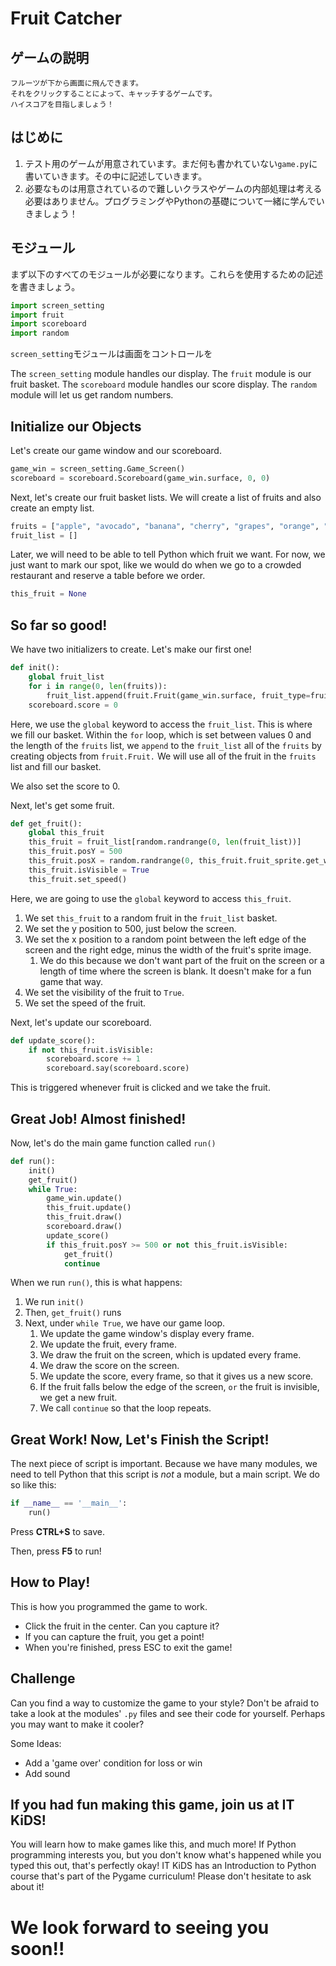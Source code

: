 # Fruit Catcher

## ゲームの説明

```text
フルーツが下から画面に飛んできます。
それをクリックすることによって、キャッチするゲームです。
ハイスコアを目指しましょう！
```

## はじめに

1. テスト用のゲームが用意されています。まだ何も書かれていない`game.py`に書いていきます。その中に記述していきます。
2. 必要なものは用意されているので難しいクラスやゲームの内部処理は考える必要はありません。プログラミングやPythonの基礎について一緒に学んでいきましょう！

## モジュール

まず以下のすべてのモジュールが必要になります。これらを使用するための記述を書きましょう。

```py
import screen_setting  
import fruit  
import scoreboard  
import random
```

`screen_setting`モジュールは画面をコントロールを

The `screen_setting` module handles our display.
The `fruit` module is our fruit basket.
The `scoreboard` module handles our score display.
The `random` module will let us get random numbers.

## Initialize our Objects
Let's create our game window and our scoreboard.
```Python
game_win = screen_setting.Game_Screen()  
scoreboard = scoreboard.Scoreboard(game_win.surface, 0, 0)
```
Next, let's create our fruit basket lists.
We will create a list of fruits and also create an empty list.
```Python
fruits = ["apple", "avocado", "banana", "cherry", "grapes", "orange", "strawberry"]  
fruit_list = []
```

Later, we will need to be able to tell Python which fruit we want. For now, we just want to mark our spot, like we would do when we go to a crowded restaurant and reserve a table before we order.
```Python
this_fruit = None
```

## So far so good!
We have two initializers to create. Let's make our first one!
```Python
def init():  
    global fruit_list  
    for i in range(0, len(fruits)):  
        fruit_list.append(fruit.Fruit(game_win.surface, fruit_type=fruits[i]))  
    scoreboard.score = 0
```
Here, we use the `global` keyword to access the `fruit_list`. This is where we fill our basket.
Within the `for` loop, which is set between values 0 and the length of the `fruits` list, we `append` to the `fruit_list` all of the `fruits` by creating objects from `fruit.Fruit.`  We will use all of the fruit in the `fruits` list and fill our basket.

We also set the score to 0.

Next, let's get some fruit.
```Python
def get_fruit():  
    global this_fruit  
    this_fruit = fruit_list[random.randrange(0, len(fruit_list))]  
    this_fruit.posY = 500  
    this_fruit.posX = random.randrange(0, this_fruit.fruit_sprite.get_width())  
    this_fruit.isVisible = True  
    this_fruit.set_speed()
```

Here, we are going to use the `global` keyword to access `this_fruit`.
1. We set `this_fruit` to a random fruit in the `fruit_list` basket.
2. We set the y position to 500, just below the screen.
3. We set the x position to a random point between the left edge of the screen and the right edge, minus the width of the fruit's sprite image.
	1. We do this because we don't want part of the fruit on the screen or a length of time where the screen is blank. It doesn't make for a fun game that way.
4. We set the visibility of the fruit to `True`.
5. We set the speed of the fruit. 

Next, let's update our scoreboard.
```Python
def update_score():  
    if not this_fruit.isVisible:  
        scoreboard.score += 1  
        scoreboard.say(scoreboard.score)
```
This is triggered whenever fruit is clicked and we take the fruit.

## Great Job! Almost finished!
Now, let's do the main game function called `run()`
```Python
def run():  
    init()  
    get_fruit()  
    while True:  
        game_win.update()  
        this_fruit.update()  
        this_fruit.draw()  
        scoreboard.draw()  
        update_score()  
        if this_fruit.posY >= 500 or not this_fruit.isVisible:  
            get_fruit()  
            continue
```
When we run `run()`, this is what happens:
1. We run `init()`
2. Then, `get_fruit()` runs
3. Next, under `while True`, we have our game loop.
	1. We update the game window's display every frame.
	2. We update the fruit, every frame.
	3. We draw the fruit on the screen, which is updated every frame.
	4. We draw the score on the screen.
	5. We update the score, every frame, so that it gives us a new score.
	6. If the fruit falls below the edge of the screen, `or` the fruit is invisible, we get a new fruit.
	7. We call `continue` so that the loop repeats.

## Great Work! Now, Let's Finish the Script!
The next piece of script is important. Because we have many modules, we need to tell Python that this script is *not* a module, but a main script. We do so like this:
```Python
if __name__ == '__main__':
	run()
```

Press **CTRL+S** to save. 

Then, press **F5** to run!

## How to Play!
This is how you programmed the game to work.
- Click the fruit in the center. Can you capture it?
- If you can capture the fruit, you get a point!
- When you're finished, press ESC to exit the game!

## Challenge
Can you find a way to customize the game to your style? 
Don't be afraid to take a look at the modules' `.py` files and see their code for yourself. Perhaps you may want to make it cooler?

Some Ideas:
- Add a 'game over' condition for loss or win
- Add sound

## If you had fun making this game, join us at IT KiDS!
You will learn how to make games like this, and much more! If Python programming interests you, but you don't know what's happened while you typed this out, that's perfectly okay! IT KiDS has an Introduction to Python course that's part of the Pygame curriculum! Please don't hesitate to ask about it!

# We look forward to seeing you soon!!
